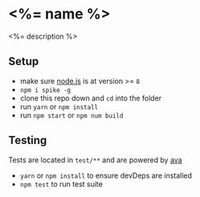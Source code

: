 # <%= name %>

<%= description %>

## Setup

- make sure [node.js](http://nodejs.org) is at version >= `8`
- `npm i spike -g`
- clone this repo down and `cd` into the folder
- run `yarn` or `npm install`
- run `npm start` or `npm num build`

## Testing
Tests are located in `test/**` and are powered by [ava](https://github.com/sindresorhus/ava)
- `yarn` or `npm install` to ensure devDeps are installed
- `npm test` to run test suite
